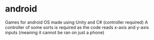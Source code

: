 # android
Games for android OS made using Unity and C# (controller required)
A controller of some sorts is required as the code reads x-axis and y-axis inputs (meaning it cannot be ran on just a phone)
